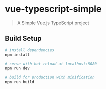 # vue-typescript-simple

> A Simple Vue.js TypeScript project

## Build Setup

``` bash
# install dependencies
npm install

# serve with hot reload at localhost:8080
npm run dev

# build for production with minification
npm run build
```
